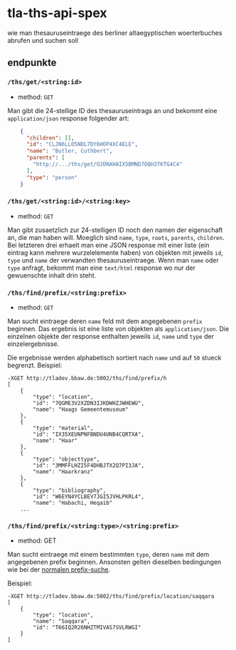 # tla-ths-api-spex
wie man thesauruseintraege des berliner altaegyptischen woerterbuches abrufen und suchen soll

## endpunkte

### `/ths/get/<string:id>`

- method: `GET`

Man gibt die 24-stellige ID des thesauruseintrags an und bekommt eine `application/json` response folgender art:

```json
    {
      "children": [],
      "id": "CLJN6LLO5NDL7DY6HOP4XC4ELE",
      "name": "Butler, Cuthbert",
      "parents": [
        "http://.../ths/get/OJDRAHAIX5BMND7OQH3TKTG4C4"
      ],
      "type": "person"
    }
```    
    
### `/ths/get/<string:id>/<string:key>`

- method: `GET`

Man gibt zusaetzlich zur 24-stelligen ID noch den namen der eigenschaft an, die man haben will. Moeglich sind `name`, `type`, `roots`, `parents`, `children`. Bei letzteren drei erhaelt man eine JSON response mit einer liste (ein eintrag kann mehrere wurzelelemente haben) von objekten mit jeweils `id`, `type` und `name` der verwandten thesauruseintraege. Wenn man `name` oder `type` anfragt, bekommt man eine `text/html` response wo nur der gewuenschte inhalt drin steht.

### `/ths/find/prefix/<string:prefix>`

- method: `GET`

Man sucht eintraege deren `name` feld mit dem angegebenen `prefix` beginnen. Das ergebnis ist eine liste von objekten als `application/json`. Die einzelnen objekte der response enthalten jeweils `id`, `name` und `type` der einzelergebnisse.

Die ergebnisse werden alphabetisch sortiert nach `name` und auf `50` stueck begrenzt. Beispiel:

    -XGET http://tladev.bbaw.de:5002/ths/find/prefix/h
    [
        {
            "type": "location",
            "id": "7QGME3V2XZDN3IJKDWHZJWHEWU",
            "name": "Haags Gemeentemuseum"
        },
        {
            "type": "material",
            "id": "IX35XEUNPNFBNDU4UNB4CQRTXA",
            "name": "Haar"
        },
        {
            "type": "objecttype",
            "id": "3MMFFLHZI5F4DHBJTX2Q7PI3JA",
            "name": "Haarkranz"
        },
        {
            "type": "bibliography",
            "id": "W6EYN4YCLBEV7JGI5JVHLPKRL4",
            "name": "Habachi, Heqaib"
        ...

### `/ths/find/prefix/<string:type>/<string:prefix>`

- method: GET

Man sucht eintraege mit einem bestimmten `type`, deren `name` mit dem angegebenen prefix beginnen. Ansonsten gelten dieselben bedingungen wie bei der [normalen prefix-suche](#thsfindprefixstringprefix).

Beispiel: 

    -XGET http://tladev.bbaw.de:5002/ths/find/prefix/location/saqqara
    [
        {
            "type": "location",
            "name": "Saqqara",
            "id": "T66IQ2R26NHZTMIVAS7SVLRWGI"
        }
    ]

